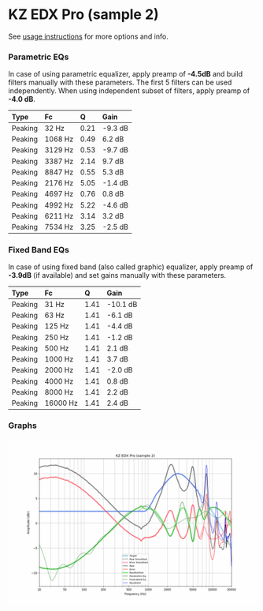 # KZ EDX Pro (sample 2)
See [usage instructions](https://github.com/jaakkopasanen/AutoEq#usage) for more options and info.

### Parametric EQs
In case of using parametric equalizer, apply preamp of **-4.5dB** and build filters manually
with these parameters. The first 5 filters can be used independently.
When using independent subset of filters, apply preamp of **-4.0 dB**.

| Type    | Fc      |    Q | Gain    |
|:--------|:--------|:-----|:--------|
| Peaking | 32 Hz   | 0.21 | -9.3 dB |
| Peaking | 1068 Hz | 0.49 | 6.2 dB  |
| Peaking | 3129 Hz | 0.53 | -9.7 dB |
| Peaking | 3387 Hz | 2.14 | 9.7 dB  |
| Peaking | 8847 Hz | 0.55 | 5.3 dB  |
| Peaking | 2176 Hz | 5.05 | -1.4 dB |
| Peaking | 4697 Hz | 0.76 | 0.8 dB  |
| Peaking | 4992 Hz | 5.22 | -4.6 dB |
| Peaking | 6211 Hz | 3.14 | 3.2 dB  |
| Peaking | 7534 Hz | 3.25 | -2.5 dB |

### Fixed Band EQs
In case of using fixed band (also called graphic) equalizer, apply preamp of **-3.9dB**
(if available) and set gains manually with these parameters.

| Type    | Fc       |    Q | Gain     |
|:--------|:---------|:-----|:---------|
| Peaking | 31 Hz    | 1.41 | -10.1 dB |
| Peaking | 63 Hz    | 1.41 | -6.1 dB  |
| Peaking | 125 Hz   | 1.41 | -4.4 dB  |
| Peaking | 250 Hz   | 1.41 | -1.2 dB  |
| Peaking | 500 Hz   | 1.41 | 2.1 dB   |
| Peaking | 1000 Hz  | 1.41 | 3.7 dB   |
| Peaking | 2000 Hz  | 1.41 | -2.0 dB  |
| Peaking | 4000 Hz  | 1.41 | 0.8 dB   |
| Peaking | 8000 Hz  | 1.41 | 2.2 dB   |
| Peaking | 16000 Hz | 1.41 | 2.4 dB   |

### Graphs
![](./KZ%20EDX%20Pro%20(sample%202).png)